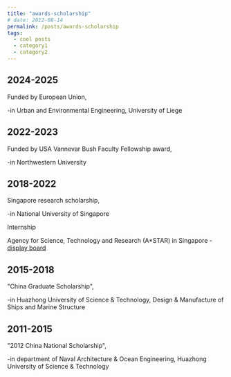 ```yaml
---
title: "awards-scholarship"
# date: 2012-08-14
permalink: /posts/awards-scholarship
tags:
  - cool posts
  - category1
  - category2
---
```


2024-2025
---
Funded by European Union,

-in Urban and Environmental Engineering, University of Liege

2022-2023
---
Funded by USA Vannevar Bush Faculty Fellowship award, 

-in Northwestern University

2018-2022
---
Singapore research scholarship, 

-in National University of Singapore

Internship

Agency for Science, Technology and Research (A*STAR) in Singapore - [display board](https://www.a-star.edu.sg/ihpc/internship/chen-fan)

2015-2018
---
"China Graduate Scholarship",

-in Huazhong University of Science & Technology, Design & Manufacture of Ships and Marine Structure 

2011-2015
---
"2012 China National Scholarship", 

-in department of Naval Architecture & Ocean Engineering, Huazhong University of Science & Technology
